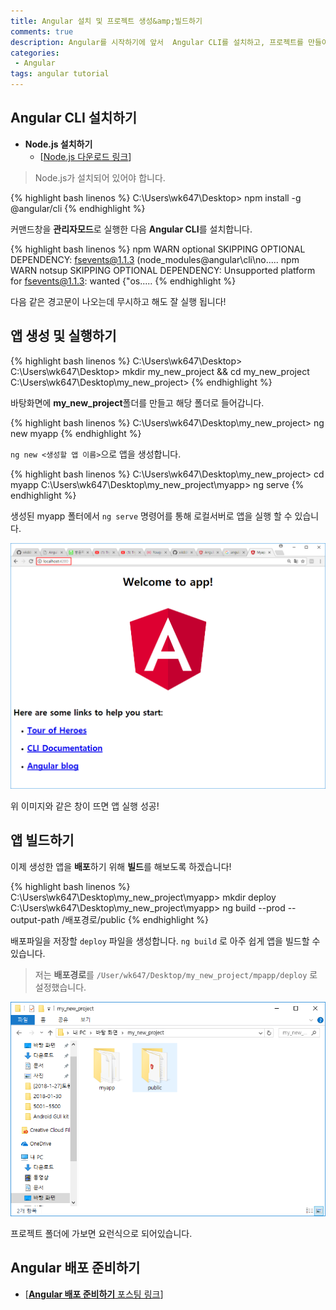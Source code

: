 ```yaml
---
title: Angular 설치 및 프로젝트 생성&amp;빌드하기
comments: true
description: Angular를 시작하기에 앞서  Angular CLI를 설치하고, 프로젝트를 만들어서 빌드하는 방법에 대한 포스팅입니다. 
categories:
 - Angular
tags: angular tutorial
---
```


## Angular CLI 설치하기

+ **Node.js 설치하기**
    * [[Node.js 다운로드 링크](https://nodejs.org/ko/download/)]

> Node.js가 설치되어 있어야 합니다.

{% highlight bash linenos %}
C:\Users\wk647\Desktop> npm install -g @angular/cli
{% endhighlight %}

커맨드창을 **관리자모드**로 실행한 다음 **Angular CLI**를 설치합니다.

{% highlight bash linenos %}
npm WARN optional SKIPPING OPTIONAL DEPENDENCY: fsevents@1.1.3 (node_modules\@angular\cli\no.....
npm WARN notsup SKIPPING OPTIONAL DEPENDENCY: Unsupported platform for fsevents@1.1.3: wanted {"os.....
{% endhighlight %}

다음 같은 경고문이 나오는데 무시하고 해도 잘 실행 됩니다!

## 앱 생성 및 실행하기

{% highlight bash linenos %}
C:\Users\wk647\Desktop>
C:\Users\wk647\Desktop> mkdir my_new_project && cd my_new_project
C:\Users\wk647\Desktop\my_new_project>
{% endhighlight %}

바탕화면에 **my_new_project**폴더를 만들고 해당 폴더로 들어갑니다.

{% highlight bash linenos %}
C:\Users\wk647\Desktop\my_new_project> ng new myapp
{% endhighlight %}

`ng new <생성할 앱 이름>`으로 앱을 생성합니다.

{% highlight bash linenos %}
C:\Users\wk647\Desktop\my_new_project> cd myapp
C:\Users\wk647\Desktop\my_new_project\myapp> ng serve
{% endhighlight %}

생성된 myapp 폴터에서 `ng serve` 명령어를 통해 로컬서버로 앱을 실행 할 수 있습니다.

![앱 실행](https://raw.githubusercontent.com/wkddnjset/wkddnjset.github.io/master/_posts/images/2018-01-31/ng_serve_01.png)

위 이미지와 같은 창이 뜨면 앱 실행 성공!

## 앱 빌드하기

이제 생성한 앱을 **배포**하기 위해 **빌드**를 해보도록 하겠습니다!

{% highlight bash linenos %}
C:\Users\wk647\Desktop\my_new_project\myapp> mkdir deploy
C:\Users\wk647\Desktop\my_new_project\myapp> ng build --prod --output-path /배포경로/public
{% endhighlight %}

배포파일을 저장할 `deploy` 파일을 생성합니다. `ng build` 로 아주 쉽게 앱을 빌드할 수 있습니다.
> 저는 **배포경로**를 `/User/wk647/Desktop/my_new_project/mpapp/deploy` 로 설정했습니다.

![앱 빌드](https://raw.githubusercontent.com/wkddnjset/wkddnjset.github.io/master/_posts/images/2018-01-31/ng_build_01.png)

프로젝트 폴더에 가보면 요런식으로 되어있습니다.

## Angular 배포 준비하기

- [[**Angular 배포 준비하기** 포스팅 링크](https://wkddnjset.github.io/angular/2018/01/31/Angular-배포-준비하기/)]